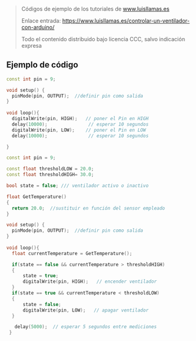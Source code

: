 > Códigos de ejemplo de los tutoriales de www.luisllamas.es
>
> Enlace entrada: https://www.luisllamas.es/controlar-un-ventilador-con-arduino/
>
> Todo el contenido distribuido bajo licencia CCC, salvo indicación expresa

## Ejemplo de código
```cpp
const int pin = 9;

void setup() {
  pinMode(pin, OUTPUT);  //definir pin como salida
}
 
void loop(){
  digitalWrite(pin, HIGH);   // poner el Pin en HIGH
  delay(10000);               // esperar 10 segundos
  digitalWrite(pin, LOW);    // poner el Pin en LOW
  delay(10000);               // esperar 10 segundos

}
```

```cpp
const int pin = 9;

const float thresholdLOW = 20.0;
const float thresholdHIGH= 30.0;

bool state = false; /// ventilador activo o inactivo

float GetTemperature()
{
  return 20.0;  //sustituir en función del sensor empleado
}

void setup() {
  pinMode(pin, OUTPUT);  //definir pin como salida
}
 
void loop(){
  float currentTemperature = GetTemperature();

  if(state == false && currentTemperature > thresholdHIGH)
  {
      state = true;
      digitalWrite(pin, HIGH);   // encender ventilador
  }
  if(state == true && currentTemperature < thresholdLOW)
  {
      state = false;
      digitalWrite(pin, LOW);   // apagar ventilador
  }

   delay(5000);  // esperar 5 segundos entre mediciones
 }
```


